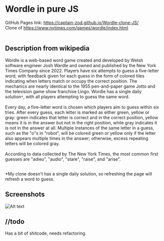# Wordle in pure JS
GitHub Pages link: https://captain-zod.github.io/Wordle-clone-JS/
<br>
Clone of https://www.nytimes.com/games/wordle/index.html
<br><br>

## Description from wikipedia
Wordle is a web-based word game created and developed by Welsh software engineer Josh Wardle and owned and published by the New York Times Company since 2022. Players have six attempts to guess a five-letter word, with feedback given for each guess in the form of colored tiles indicating when letters match or occupy the correct position. The mechanics are nearly identical to the 1955 pen-and-paper game Jotto and the television game show franchise Lingo. Wordle has a single daily solution`*`, with all players attempting to guess the same word.<br><br>
Every day, a five-letter word is chosen which players aim to guess within six tries. After every guess, each letter is marked as either green, yellow or gray: green indicates that letter is correct and in the correct position, yellow means it is in the answer but not in the right position, while gray indicates it is not in the answer at all. Multiple instances of the same letter in a guess, such as the "o"s in "robot", will be colored green or yellow only if the letter also appears multiple times in the answer; otherwise, excess repeating letters will be colored gray.<br><br>
According to data collected by The New York Times, the most common first guesses are "adieu", "audio", "stare", "raise", and "arise".<br><br>

*My clone doesn't has a single daily solution, so refreshing the page will refresh a word to guess. 

## Screenshots
![Alt text](screeshot-1.png)

## //todo
Has a bit of shitcode, needs refactoring.